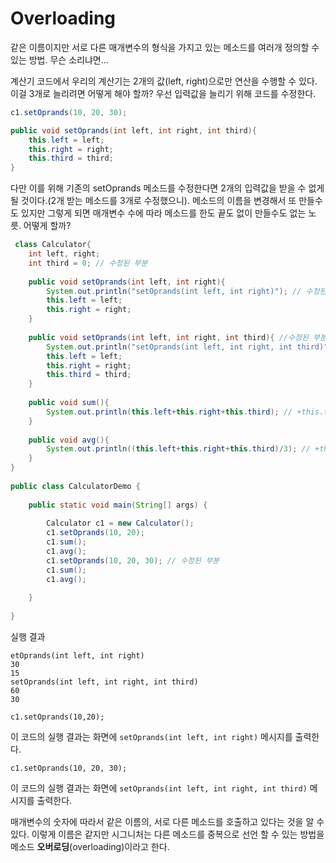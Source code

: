 # Overloading
같은 이름이지만 서로 다른 매개변수의 형식을 가지고 있는 메소드를 여러개 정의할 수 있는 방법. 무슨 소리냐면...   


계산기 코드에서 우리의 계산기는 2개의 값(left, right)으로만 연산을 수행할 수 있다. 이걸 3개로 늘리려면 어떻게 해야 할까? 우선 입력값을 늘리기 위해 코드를 수정한다.
```java
c1.setOprands(10, 20, 30);
```
```java
public void setOprands(int left, int right, int third){
    this.left = left;
    this.right = right;
    this.third = third;
}
``` 
다만 이를 위해 기존의 setOprands 메소드를 수정한다면 2개의 입력값을 받을 수 없게 될 것이다.(2개 받는 메소드를 3개로 수정했으니). 메소드의 이름을 변경해서 또 만들수도 있지만 그렇게 되면 
매개변수 수에 따라 메소드를 한도 끝도 없이 만들수도 없는 노릇. 어떻게 할까?
```java
 class Calculator{
    int left, right;
    int third = 0; // 수정된 부분
      
    public void setOprands(int left, int right){
        System.out.println("setOprands(int left, int right)"); // 수정된 부분
        this.left = left;
        this.right = right;
    }
     
    public void setOprands(int left, int right, int third){ //수정된 부분
        System.out.println("setOprands(int left, int right, int third)");
        this.left = left;
        this.right = right;
        this.third = third;
    }
     
    public void sum(){
        System.out.println(this.left+this.right+this.third); // +this.third
    }
      
    public void avg(){
        System.out.println((this.left+this.right+this.third)/3); // +this.third
    }
}
  
public class CalculatorDemo {
      
    public static void main(String[] args) {
          
        Calculator c1 = new Calculator();
        c1.setOprands(10, 20);
        c1.sum();       
        c1.avg();
        c1.setOprands(10, 20, 30); // 수정된 부분
        c1.sum();       
        c1.avg();
         
    }
  
}
```
실행 결과
```
etOprands(int left, int right)
30
15
setOprands(int left, int right, int third)
60
30
```
```
c1.setOprands(10,20);
```
이 코드의 실행 결과는 화면에 `setOprands(int left, int right)` 메시지를 출력한다. 
```
c1.setOprands(10, 20, 30);
```
이 코드의 실행 결과는 화면에 `setOprands(int left, int right, int third)` 메시지를 출력한다. 


매개변수의 숫자에 따라서 같은 이름의, 서로 다른 메소드를 호출하고 있다는 것을 알 수 있다. 
이렇게 이름은 같지만 시그니처는 다른 메소드를 중복으로 선언 할 수 있는 방법을 메소드 **오버로딩**(overloading)이라고 한다.
